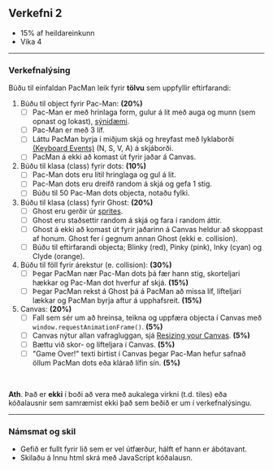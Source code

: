## Verkefni 2 
- 15% af heildareinkunn
- Vika 4
  
---

### Verkefnalýsing
Búðu til einfaldan PacMan leik fyrir **tölvu** sem uppfyllir eftirfarandi:

1. Búðu til object fyrir Pac-Man: **(20%)**
   - [ ] Pac-Man er með hrinlaga form, gulur á lit með auga og munn (sem opnast og lokast), [sýnidæmi](https://www.youtube.com/watch?v=ysG37V_j1Xs).
   - [ ] Pac-Man er með 3 líf.
   - [ ] Láttu PacMan byrja í miðjum skjá og hreyfast með lyklaborði [(Keyboard Events)](https://github.com/GunnarThorunnarson/FORR3JS05DU/wiki/Events) (N, S, V, A) á skjáborði.
   - [ ] PacMan á ekki að komast út fyrir jaðar á Canvas.
1. Búðu til klasa (class) fyrir dots: **(10%)**
   - [ ] Pac-Man dots eru lítil hringlaga og gul á lit.
   - [ ] Pac-Man dots eru dreifð random á skjá og gefa 1 stig.
   - [ ] Búðu til 50 Pac-Man dots objecta, notaðu fylki.
1. Búðu til klasa (class) fyrir Ghost: **(20%)**  
   - [ ] Ghost eru gerðir úr [sprites](https://spicyyoghurt.com/tutorials/html5-javascript-game-development/images-and-sprite-animations).
   - [ ] Ghost eru staðsettir random á skjá og fara í random áttir.
   - [ ] Ghost á ekki að komast út fyrir jaðarinn á Canvas heldur að skoppast af honum. Ghost fer í gegnum annan Ghost (ekki e. collision).
   - [ ] Búðu til eftirfarandi objecta; Blinky (red), Pinky (pink), Inky (cyan) og Clyde (orange). 
1. Búðu til föll fyrir árekstur (e. collision): **(30%)**  
   - [ ] Þegar PacMan nær Pac-Man dots þá fær hann stig, skorteljari hækkar og Pac-Man dot hverfur af skjá. **(15%)**
   - [ ] Þegar PacMan rekst á Ghost þá á PacMan að missa líf, lífteljari lækkar og PacMan byrja aftur á upphafsreit. **(15%)**
1. Canvas: **(20%)**  
   - [ ] Fall sem sér um að hreinsa, teikna og uppfæra objecta í Canvas með `window.requestAnimationFrame()`. **(5%)**
   - [ ] Canvas nýtur allan vafragluggan, sjá [Resizing your Canvas](https://youtu.be/EO6OkltgudE?list=PLpPnRKq7eNW3We9VdCfx9fprhqXHwTPXL&t=166). **(5%)**
   - [ ] Bættu við skor- og lífteljara í Canvas. **(5%)**
   - [ ] "Game Over!" texti birtist í Canvas þegar Pac-Man hefur safnað öllum PacMan dots eða klárað lífin sín. **(5%)**

<br>

**Ath**. Það er **ekki** í boði að vera með aukalega virkni (t.d. tiles) eða kóðalausnir sem samræmist ekki það sem beðið er um í verkefnalýsingu.

---

### Námsmat og skil	
* Gefið er fullt fyrir lið sem er vel útfærður, hálft ef hann er ábótavant. 
* Skilaðu á Innu html skrá með JavaScript kóðalausn.


<!--
- [myndband](https://www.youtube.com/watch?v=ysG37V_j1Xs).
- taka út pacman teikningu útaf tíma, og draga úr áherslu á canvas teikningar (samt æfing í this og harðkóðun).  
-->
